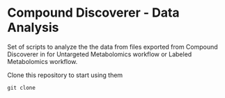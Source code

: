 # Compound Discoverer - Data Analysis

Set of scripts to analyze the the data from files exported from Compound Discoverer in for Untargeted Metabolomics workflow or Labeled Metabolomics workflow.

Clone this repository to start using them

```
git clone
```
